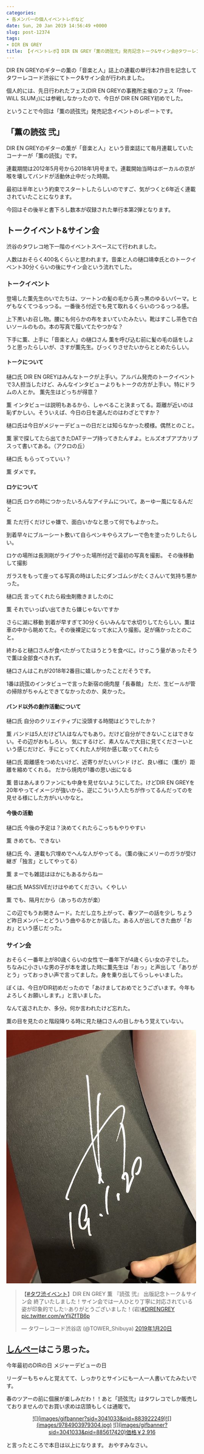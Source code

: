 ```yaml
---
categories:
- 各メンバーの個人イベントレポなど
date: Sun, 20 Jan 2019 14:56:49 +0000
slug: post-12374
tags:
- DIR EN GREY
title: 【イベントレポ】DIR EN GREY「薫の読弦弐」発売記念トーク&サイン会@タワーレコード渋谷B1F CUTUP STUDIO
---
```


DIR EN GREYのギターの薫の「音楽と人」誌上の連載の単行本2作目を記念してタワーレコード渋谷にてトーク&サイン会が行われました。

個人的には、先日行われたフェス(DIR EN GREYの事務所主催のフェス「Free-WiLL SLUM」)には参戦しなかったので、今日が DIR EN GREY初めでした。

ということで今回は「薫の読弦弐」発売記念イベントのレポートです。

<!--more-->
<h2>「薫の読弦 弐」</h2>
DIR EN GREYのギターの薫が「音楽と人」という音楽誌にて毎月連載していたコーナーが「薫の読弦」です。

連載期間は2012年5月号から2018年1月号まで。連載開始当時はボーカルの京が喉を壊してバンドが活動休止中だった時期。

最初は半年という約束でスタートしたらしいのですご、気がつくと6年近く連載されていたことになります。

今回はその後半と書下ろし数本が収録された単行本第2弾となります。
<h2>トークイベント&amp;サイン会</h2>
渋谷のタワレコ地下一階のイベントスペースにて行われました。

人数はおそらく400名くらいと思われます。音楽と人の樋口靖幸氏とのトークイベント30分くらいの後にサイン会という流れでした。
<h3>トークイベント</h3>
登場した薫先生のいでたちは、ツートンの髪の毛から真っ黒のゆるいパーマ。ヒゲもなくてつるっつる。一番後ろ付近でも見て取れるくらいのつるっつる感。

上下黒いお召し物。腰にも何らかの布をまいていたみたい。靴はすこし茶色で白いソールのもの。本の写真で履いてたやつかな？

下手に薫、上手に「音楽と人」の樋口さん
薫を呼び込む前に髪の毛の話をしようと思ったらしいが、さすが薫先生。びっくりさせたいからととめたらしい。
<h4>トークについて</h4>
樋口氏
DIR EN GREYはみんなトークが上手い。アルバム発売のトークイベントで3人担当したけど、みんなインタビューよりもトークの方が上手い。特にドラムの人とか。
薫先生はどっちが得意？

薫
インタビューは説明もあるから、しゃべること決まってる。距離が近いのは恥ずかしい。そういえば、今日の日を選んだのはわざとですか？

樋口氏は今日がメジャーデビューの日だとは知らなかった模様。偶然とのこと。

薫
家で探してたら出てきたDATテープ持ってきたんすよ。ヒルズオブアプカリプスって書いてある。（アクロの丘）

樋口氏
もらってっていい？

薫
ダメです。
<h4>ロケについて</h4>
樋口氏
ロケの時につかったいろんなアイテムについて。あーゆー風になるんだと

薫
ただ行くだけじゃ嫌で、面白いかなと思って何でもよかった。

到着早々にブルーシート敷いて自らペンキやらスプレーで色を塗ったりしたらしい。

ロケの場所は長渕剛がライブやった場所付近で最初の写真を撮影。
その後移動して撮影

ガラスをもって座ってる写真の時はしたにダンゴムシがたくさんいて気持ち悪かった。

樋口氏
言ってくれたら殺虫剤撒きましたのに

薫
それでいっぱい出てきたら嫌じゃないですか

さらに湖に移動
到着が早すぎて30分くらいみんなで水切りしてたらしい。薫は車の中から眺めてた。その後裸足になって水に入り撮影。足が痛かったとのこと。

終わると樋口さんが食べたがってたほうとうを食べに。けっこう量があったそうで薫は全部食べきれず。

樋口さんはこれが2018年2番目に嬉しかったことだそうです。

1番は読弦のインタビューで言った新宿の焼肉屋「長春館」
ただ、生ビールが管の掃除がちゃんとできてなかったのか、臭かった。
<h4>バンド以外の創作活動について</h4>
樋口氏
自分のクリエイティブに没頭する時間はどうでしたか？

薫
バンドは5人だけど1人はなんでもあり。だけど自分ができないことはできない。その辺がおもしろい。
気にするけど、素人なんで大目に見てくださーいという感じだけど、手にとってくれた人が何か感じ取ってくれたら

樋口氏
距離感をつめたいけど、近寄りがたいバンド
けど、良い様に（薫が）距離を縮めてくれる。
だから焼肉が1番の思い出になる

薫
昔はあんまりファンにも中身を見せないようにしてた。けどDIR EN GREYを20年やってイメージが強いから、逆にこういう人たちが作ってるんだってのを見せる様にした方がいいかなと。
<h4>今後の活動</h4>
樋口氏
今後の予定は？決めてくれたらこっちもやりやすい

薫
きめても、できない

樋口氏
今、連載も穴埋めでへんな人がやってる。（薫の後にメリーのガラが受け継ぎ「独言」としてやってる）

薫
まーでも雑誌はほかにもあるからねー

樋口氏
MASSIVEだけはやめてください。くやしい

薫
でも、隔月だから（あっちの方が楽）

この辺でもうお開きムード。ただし立ち上がって、春ツアーの話を少し
ちょうど昨日メンバーとどういう曲やるかとか話した。ある人が出してきた曲が「おお」という感じだった。
<h3>サイン会</h3>
おそらく一番年上が80歳くらいの女性で一番年下が4歳くらい女の子でした。
ちなみに小さいな男の子が本を渡した時に薫先生は「おっ」と声出して「ありがとう」っておっきい声で言ってました。身を乗り出してらっしゃいました。

ぼくは、今日がDIR初めだったので「あけましておめでとうございます。今年もよろしくお願いします。」と言いました。

なんて返されたか、多分。何か言われたけど忘れた。

薫の目を見たのと階段降りる時に見た樋口さんの目しかもう覚えていない。

![](images/DxWL1fTVAAAArEE.jpg)
<blockquote class="twitter-tweet" data-lang="ja">
<p dir="ltr" lang="ja">【<a href="https://twitter.com/hashtag/%E3%82%BF%E3%83%AF%E6%B8%8B%E3%82%A4%E3%83%99%E3%83%B3%E3%83%88?src=hash&amp;ref_src=twsrc%5Etfw">#タワ渋イベント</a>】DIR EN GREY 薫 『読弦 弐』 出版記念トーク＆サイン会
終了いたしました！サイン会では一人ひとり丁寧に対応されている姿が印象的でした&#x2728;ありがとうございました！(岩)<a href="https://twitter.com/hashtag/DIRENGREY?src=hash&amp;ref_src=twsrc%5Etfw">#DIRENGREY</a> <a href="https://t.co/wYljZfTB6p">pic.twitter.com/wYljZfTB6p</a></p>
— タワーレコード渋谷店 (@TOWER_Shibuya) <a href="https://twitter.com/TOWER_Shibuya/status/1086942479000059904?ref_src=twsrc%5Etfw">2019年1月20日</a></blockquote>
<script async src="https://platform.twitter.com/widgets.js" charset="utf-8"></script>
<h2><a href="https://twitter.com/s_s_p_y">しんぺー</a>はこう思った。</h2>
今年最初のDIRの日
メジャーデビューの日

リーダーもちゃんと覚えてて、しっかりとサインにも一人一人書いてたみたいです。

春のツアーの前に個展が楽しみだわ！！あと「読弦弐」はタワレコでしか販売しておりませんのでお買い求めは店頭もしくは通販で。
<p style="text-align: center;"><a href="//ck.jp.ap.valuecommerce.com/servlet/referral?sid=3041033&amp;pid=883922249&amp;vc_url=https%3A%2F%2Ftower.jp%2Fitem%2F4837915%2FDIR-EN-GREY%25E8%2596%25AB-%25E3%2580%258C%25E8%25AA%25AD%25E5%25BC%25A6-%25E5%25BC%2590%25E3%2580%258D%25EF%25BC%259C%25E3%2582%25BF%25E3%2583%25AF%25E3%2583%25BC%25E3%2583%25AC%25E3%2582%25B3%25E3%2583%25BC%25E3%2583%2589%25E9%2599%2590%25E5%25AE%259A%25EF%25BC%259E%3Fkid%3Dpafvc" target="_blank" rel="nofollow noopener noreferrer">![](images/gifbanner?sid=3041033&amp;pid=883922249)![](images/9784903979304.jpg)</a>
<a href="//ck.jp.ap.valuecommerce.com/servlet/referral?sid=3041033&amp;pid=885617420&amp;vc_url=https%3A%2F%2Ftower.jp%2Fitem%2F4837915%2FDIR-EN-GREY%25E8%2596%25AB-%25E3%2580%258C%25E8%25AA%25AD%25E5%25BC%25A6-%25E5%25BC%2590%25E3%2580%258D%25EF%25BC%259C%25E3%2582%25BF%25E3%2583%25AF%25E3%2583%25BC%25E3%2583%25AC%25E3%2582%25B3%25E3%2583%25BC%25E3%2583%2589%25E9%2599%2590%25E5%25AE%259A%25EF%25BC%259E%3Fkid%3Dpafvc" target="_blank" rel="nofollow noopener noreferrer">![](images/gifbanner?sid=3041033&amp;pid=885617420)価格￥2,916</a></p>
と言ったところで本日は以上になります。
おやすみなさい。